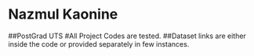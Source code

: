 # Nazmul Kaonine
##PostGrad UTS
#All Project Codes are tested.
##Dataset links are either inside the code or provided separately in few instances.
